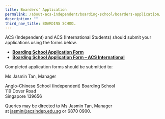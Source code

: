 ```yaml
---
title: Boarders’ Application
permalink: /about-acs-independent/boarding-school/boarders-application/
description: ""
third_nav_title: BOARDING SCHOOL
---
```

ACS (Independent) and ACS (International Students) should submit your applications using the forms below.

*   <a href="https://forms.office.com/r/bTRQx2xiPy" target="_blank"><b>Boarding School Application Form</b></a>
*  <a href="https://forms.office.com/r/RfnnmNMHLT" target="_blank"><b>Boarding School Application Form – ACS International</b></a>

Completed application forms should be submitted to:

Ms Jasmin Tan, Manager

Anglo-Chinese School (Independent) Boarding School  
119 Dover Road  
Singapore 139656

Queries may be directed to Ms Jasmin Tan, Manager at [jasmin@acsindep.edu.sg](mailto:jasmin@acsindep.edu.sg) or 6870 0900.